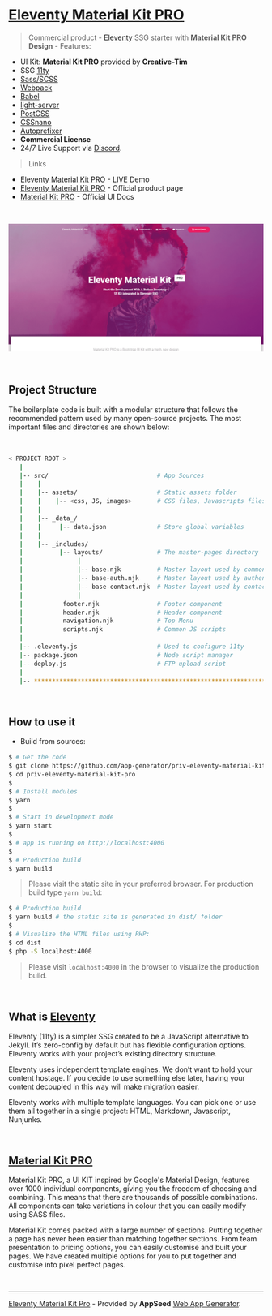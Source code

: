 # [Eleventy Material Kit PRO](https://appseed.us/static-site/eleventy-material-kit-pro)

> Commercial product - [Eleventy](https://www.11ty.io/) SSG starter with **Material Kit PRO Design** - Features:

- UI Kit: **Material Kit PRO** provided by **Creative-Tim**
- SSG [11ty](https://www.11ty.io/)
- [Sass/SCSS](https://github.com/sass/node-sass)
- [Webpack](https://webpack.js.org/)
- [Babel](https://babeljs.io/)
- [light-server](https://github.com/txchen/light-server)
- [PostCSS](https://postcss.org/)
- [CSSnano](https://cssnano.co/)
- [Autoprefixer](https://github.com/postcss/autoprefixer)
- **Commercial License**
- 24/7 Live Support via [Discord](https://discord.gg/fZC6hup).

> Links

- [Eleventy Material Kit PRO](https://eleventy-material-kit-pro.appseed.us/) - LIVE Demo
- [Eleventy Material Kit PRO](https://appseed.us/static-site/eleventy-material-kit-pro) - Official product page
- [Material Kit PRO](https://demos.creative-tim.com/marketplace/material-kit-pro/docs/2.0/getting-started/introduction.html) - Official UI Docs

<br />

![Eleventy Material Kit PRO - Eleventy SSH starter with Material PRO Design.](https://raw.githubusercontent.com/app-generator/eleventy-material-kit-pro/master/media/eleventy-material-kit-pro-screen.png)

<br />

## Project Structure

The boilerplate code is built with a modular structure that follows the recommended pattern used by many open-source projects. The most important files and  directories are shown below:

<br />

```bash
< PROJECT ROOT >
   |
   |-- src/                              # App Sources
   |    |
   |    |-- assets/                      # Static assets folder
   |    |    |-- <css, JS, images>       # CSS files, Javascripts files
   |    |
   |    |-- _data_/
   |    |     |-- data.json              # Store global variables
   |    |
   |    |-- _includes/
   |          |-- layouts/               # The master-pages directory
   |               |
   |               |-- base.njk          # Master layout used by common pages
   |               |-- base-auth.njk     # Master layout used by authentication pages
   |               |-- base-contact.njk  # Master layout used by contact form
   |               |
   |           footer.njk                # Footer component
   |           header.njk                # Header component
   |           navigation.njk            # Top Menu
   |           scripts.njk               # Common JS scripts
   |
   |-- .eleventy.js                      # Used to configure 11ty
   |-- package.json                      # Node script manager
   |-- deploy.js                         # FTP upload script
   |
   |-- ************************************************************************
```

<br />

## How to use it

- Build from sources:

```bash
$ # Get the code
$ git clone https://github.com/app-generator/priv-eleventy-material-kit-pro.git
$ cd priv-eleventy-material-kit-pro
$ 
$ # Install modules
$ yarn
$ 
$ # Start in development mode
$ yarn start
$ 
$ # app is running on http://localhost:4000
$ 
$ # Production build
$ yarn build
```

> Please visit the static site in your preferred browser. For production build type `yarn build`:

```bash
$ # Production build
$ yarn build # the static site is generated in dist/ folder
$ 
$ # Visualize the HTML files using PHP:
$ cd dist
$ php -S localhost:4000
```

> Please visit `localhost:4000` in the browser to visualize the production build.

<br />

## What is [Eleventy](https://www.11ty.dev/)

Eleventy (11ty) is a simpler SSG created to be a JavaScript alternative to Jekyll. It’s zero-config by default but has flexible configuration options. Eleventy works with your project’s existing directory structure.

Eleventy uses independent template engines. We don’t want to hold your content hostage. If you decide to use something else later, having your content decoupled in this way will make migration easier.

Eleventy works with multiple template languages. You can pick one or use them all together in a single project: HTML, Markdown, Javascript, Nunjunks.

<br />

## [Material Kit PRO](https://www.creative-tim.com/product/material-kit-pro/?ref=appseed)

Material Kit PRO, a UI KIT inspired by Google's Material Design, features over 1000 individual components, giving you the freedom of choosing and combining. This means that there are thousands of possible combinations. All components can take variations in colour that you can easily modify using SASS files.

Material Kit comes packed with a large number of sections. Putting together a page has never been easier than matching together sections. From team presentation to pricing options, you can easily customise and built your pages. We have created multiple options for you to put together and customise into pixel perfect pages.

<br />

---
[Eleventy Material Kit Pro](https://appseed.us/static-site/eleventy-material-kit-pro) - Provided by **AppSeed** [Web App Generator](https://appseed.us/app-generator).
